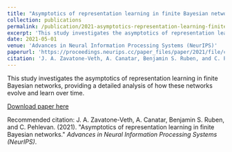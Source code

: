 ```yaml
---
title: "Asymptotics of representation learning in finite Bayesian networks"
collection: publications
permalink: /publication/2021-asymptotics-representation-learning-finite-bayesian
excerpt: 'This study investigates the asymptotics of representation learning in finite Bayesian networks, providing a detailed analysis of how these networks evolve and learn over time.'
date: 2021-05-01
venue: 'Advances in Neural Information Processing Systems (NeurIPS)'
paperurl: 'https://proceedings.neurips.cc/paper_files/paper/2021/file/cf9dc5e4e194fc21f397b4cac9cc3ae9-Paper.pdf'
citation: 'J. A. Zavatone-Veth, A. Canatar, Benjamin S. Ruben, and C. Pehlevan. (2021). &quot;Asymptotics of representation learning in finite Bayesian networks.&quot; <i>Advances in Neural Information Processing Systems (NeurIPS)</i>.'
---
```

This study investigates the asymptotics of representation learning in finite Bayesian networks, providing a detailed analysis of how these networks evolve and learn over time.

[Download paper here](https://proceedings.neurips.cc/paper_files/paper/2021/file/cf9dc5e4e194fc21f397b4cac9cc3ae9-Paper.pdf)

Recommended citation: J. A. Zavatone-Veth, A. Canatar, Benjamin S. Ruben, and C. Pehlevan. (2021). "Asymptotics of representation learning in finite Bayesian networks." <i>Advances in Neural Information Processing Systems (NeurIPS)</i>.
